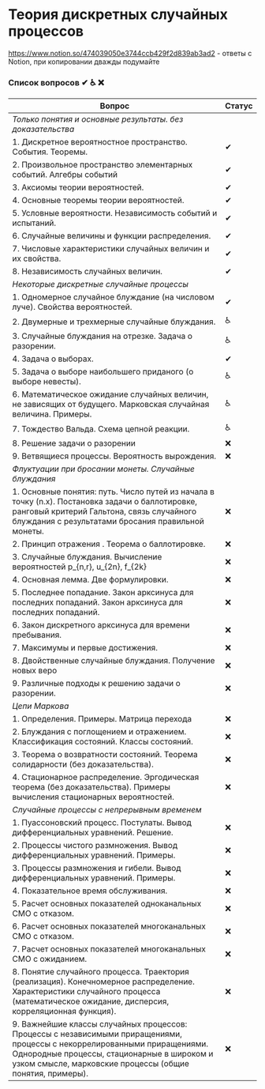 # Теория дискретных случайных процессов
https://www.notion.so/474039050e3744ccb429f2d839ab3ad2 - ответы с Notion, при копировании дважды подумайте
### Список вопросов ✔ ♿ ❌

| Вопрос                                                       | Статус |
| ------------------------------------------------------------ | ------ |
| *Только понятия и основные результаты. без доказательства*|
|1.	Дискретное вероятностное пространство. События. Теоремы.|✔   |
|2.	Произвольное пространство элементарных событий. Алгебры событий|✔   |
|3. Аксиомы теории вероятностей.|✔   |
|4. Основные теоремы теории вероятностей.|✔   |
|5. Условные вероятности. Независимость событий и испытаний.|✔   |
|6. Случайные величины и функции распределения. |✔   |
|7. Числовые характеристики случайных величин и их свойства.|✔   |
|8. Независимость случайных величин. |✔   |
|*Некоторые дискретные случайные процессы*|
|1. Одномерное случайное блуждание (на числовом луче). Свойства вероятностей.|✔    |
|2. Двумерные и трехмерные случайные блуждания.|♿     |
|3. Случайные блуждания на отрезке. Задача о разорении. |♿     |
|4. Задача о выборах. |✔     |
|5. Задача о выборе наибольшего приданого (о выборе невесты).|♿     |
|6.	Математическое ожидание случайных величин, не зависящих от будущего. Марковская случайная величина. Примеры.|♿    |
|7. Тождество Вальда. Схема цепной реакции. |♿     |
|8. Решение задачи о разорении|❌     |
|9. Ветвящиеся процессы. Вероятность вырождения.|❌     |
|*Флуктуации при бросании монеты. Случайные блуждания*|
|1. Основные понятия: путь. Число путей из начала в точку (n.x). Постановка задачи о баллотировке, ранговый критерий Гальтона, связь случайного блуждания с результатами бросания правильной монеты.|❌    |
|2. Принцип отражения . Теорема о баллотировке.|❌    |
|3. Случайные блуждания. Вычисление вероятностей p_{n,r}, u_{2n}, f_{2k} |❌    |
|4. Основная лемма. Две формулировки.|❌    |
|5. Последнее попадание. Закон арксинуса для последних попаданий.  Закон арксинуса для последних попаданий.|❌    |
|6. Закон дискретного арксинуса для времени пребывания.|❌    |
|7. Максимумы и первые достижения.|❌    |
|8. Двойственные случайные блуждания. Получение новых веро|❌    |ятностных соотношений для двойственных блужданий.
|9. Различные подходы к решению задачи о разорении.|❌    |
|*Цепи Маркова*|
|1.	Определения. Примеры. Матрица перехода|❌    |
|2.	Блуждания с поглощением и отражением. Классификация состояний. Классы состояний.|❌   |
|3.	Теорема о возвратности состояний. Теорема солидарности (без доказательства).|❌   |
|4.	Стационарное распределение. Эргодическая теорема (без доказательства). Примеры вычисления стационарных вероятностей.|❌    |
|*Случайные процессы с непрерывным временем*|
|1.	Пуассоновский процесс. Постулаты. Вывод дифференциальных уравнений. Решение.|❌   |
|2.	Процессы чистого размножения. Вывод дифференциальных уравнений. Примеры.|❌   |
|3.	Процессы размножения и гибели.  Вывод дифференциальных уравнений. Примеры.|❌   |
|4.	Показательное время обслуживания. |❌   |
|5.	Расчет основных показателей одноканальных СМО с отказом.|❌   |
|6.	Расчет основных показателей многоканальных СМО с отказом.|❌   |
|7.	Расчет основных показателей многоканальных СМО с ожиданием.|❌   |
|8.	Понятие случайного процесса. Траектория (реализация). Конечномерное распределение. Характеристики случайного процесса (математическое ожидание, дисперсия, корреляционная функция).|❌    |
|9.	Важнейшие классы случайных процессов: Процессы с независимыми приращениями, процессы с некоррелированными приращениями. Однородные процессы, стационарные в широком и узком смысле, марковские процессы (общие понятия, примеры).|❌    |
